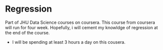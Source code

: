 # Regression
Part of JHU Data Science courses on coursera.
This course from coursera will run for four week. Hopefully, i will cement my 
knowldge of regression at the end of the course.

- I will be spending at least 3 hours a day on this cousera.
